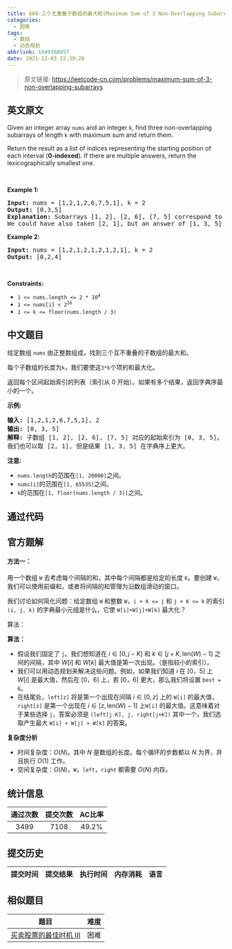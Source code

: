 ```yaml
---
title: 689-三个无重叠子数组的最大和(Maximum Sum of 3 Non-Overlapping Subarrays)
categories:
  - 困难
tags:
  - 数组
  - 动态规划
abbrlink: 1949368857
date: 2021-12-03 22:39:28
---
```


> 原文链接: https://leetcode-cn.com/problems/maximum-sum-of-3-non-overlapping-subarrays


## 英文原文
<div><p>Given an integer array <code>nums</code> and an integer <code>k</code>, find three non-overlapping subarrays of length <code>k</code> with maximum sum and return them.</p>

<p>Return the result as a list of indices representing the starting position of each interval (<strong>0-indexed</strong>). If there are multiple answers, return the lexicographically smallest one.</p>

<p>&nbsp;</p>
<p><strong>Example 1:</strong></p>

<pre>
<strong>Input:</strong> nums = [1,2,1,2,6,7,5,1], k = 2
<strong>Output:</strong> [0,3,5]
<strong>Explanation:</strong> Subarrays [1, 2], [2, 6], [7, 5] correspond to the starting indices [0, 3, 5].
We could have also taken [2, 1], but an answer of [1, 3, 5] would be lexicographically larger.
</pre>

<p><strong>Example 2:</strong></p>

<pre>
<strong>Input:</strong> nums = [1,2,1,2,1,2,1,2,1], k = 2
<strong>Output:</strong> [0,2,4]
</pre>

<p>&nbsp;</p>
<p><strong>Constraints:</strong></p>

<ul>
	<li><code>1 &lt;= nums.length &lt;= 2 * 10<sup>4</sup></code></li>
	<li><code>1 &lt;= nums[i] &lt;&nbsp;2<sup>16</sup></code></li>
	<li><code>1 &lt;= k &lt;= floor(nums.length / 3)</code></li>
</ul>
</div>

## 中文题目
<div><p>给定数组&nbsp;<code>nums</code>&nbsp;由正整数组成，找到三个互不重叠的子数组的最大和。</p>

<p>每个子数组的长度为<code>k</code>，我们要使这<code>3*k</code>个项的和最大化。</p>

<p>返回每个区间起始索引的列表（索引从 0 开始）。如果有多个结果，返回字典序最小的一个。</p>

<p><strong>示例:</strong></p>

<pre>
<strong>输入:</strong> [1,2,1,2,6,7,5,1], 2
<strong>输出:</strong> [0, 3, 5]
<strong>解释:</strong> 子数组 [1, 2], [2, 6], [7, 5] 对应的起始索引为 [0, 3, 5]。
我们也可以取 [2, 1], 但是结果 [1, 3, 5] 在字典序上更大。
</pre>

<p><strong>注意:</strong></p>

<ul>
	<li><code>nums.length</code>的范围在<code>[1, 20000]</code>之间。</li>
	<li><code>nums[i]</code>的范围在<code>[1, 65535]</code>之间。</li>
	<li><code>k</code>的范围在<code>[1, floor(nums.length / 3)]</code>之间。</li>
</ul>
</div>

## 通过代码
<RecoDemo>
</RecoDemo>


## 官方题解
####  方法一：
用一个数组 `W` 去考虑每个间隔的和，其中每个间隔都是给定的长度 `K`。要创建 `W`，我们可以使用前缀和，或者将间隔的和管理为沿数组滑动的窗口。

我们讨论如何简化问题：给定数组 `W` 和整数 `W`，`i + K <= j` 和 `j + K <= k` 的索引 `(i, j, k)` 的字典最小元组是什么，它使 `W[i]+W[j]+W[k]` 最大化？ 

算法： 

**算法：**
- 假设我们固定了 `j`。我们想知道在 $i \in [0, j-K]$ 和 $k \in [j+K, \text{len}(W)-1]$ 之间的间隔，其中 $W[i]$ 和 $W[k]$ 最大值是第一次出现。（是指较小的索引）。 
- 我们可以用动态规划来解决这些问题。例如，如果我们知道 $i$ 在 $[0，5]$ 上 $W[i]$ 是最大值，然后在 $[0，6]$ 上，若 $[0，6]$ 更大，那么我们将设置 `best = 6`。
- 在结尾处，`left[z]` 将是第一个出现在间隔 $i \in [0, z]$ 上的 `W[i]` 的最大值，`right[z]` 是第一个出现在 $i \in [z, \text{len}(W) - 1]$ 上`W[i]` 的最大值。这意味着对于某些选择 `j`，答案必须是 `(left[j-K], j, right[j+K])` 其中一个。我们选取产生最大 `W[i] + W[j] + W[k]` 的答案。 

**复杂度分析**

* 时间复杂度：$O(N)$。其中 $N$ 是数组的长度。每个循环的步数都以 $N$ 为界，并且执行 $O(1)$ 工作。 
* 空间复杂度：$O(N)$，`W`，`left`，`right` 都需要 $O(N)$ 内存。

## 统计信息
| 通过次数 | 提交次数 | AC比率 |
| :------: | :------: | :------: |
|    3499    |    7108    |   49.2%   |

## 提交历史
| 提交时间 | 提交结果 | 执行时间 |  内存消耗  | 语言 |
| :------: | :------: | :------: | :--------: | :--------: |


## 相似题目
|                             题目                             | 难度 |
| :----------------------------------------------------------: | :---------: |
| [买卖股票的最佳时机 III](https://leetcode-cn.com/problems/best-time-to-buy-and-sell-stock-iii/) | 困难|
